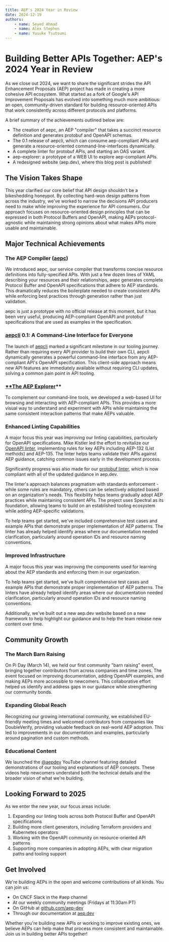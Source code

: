 ```yaml
---
title: AEP's 2024 Year in Review
date: 2024-12-19
authors:
    - name: Seyed Ahmad
    - name: Alex Stephen
    - name: Yusuke Tsutsumi
---
```

# **Building Better APIs Together: AEP's 2024 Year in Review**

As we close out 2024, we want to share the significant strides the API Enhancement Proposals (AEP) project has made in creating a more cohesive API ecosystem. What started as a fork of Google's API Improvement Proposals has evolved into something much more ambitious: an open, community-driven standard for building resource-oriented APIs that work consistently across different protocols and platforms.

A brief summary of the achievements outlined below are:

- The creation of aepc, an AEP "compiler" that takes a succinct resource definition and generates protobuf and OpenAPI schemas.
- The 0.1 release of aepcli, which can consume aep-compliant APIs and generate a resource-oriented command-line-interfaces dynamically.
- A complete linter for protobuf APIs, and starting an OAS variant.
- aep-explorer: a prototype of a WEB UI to explore aep-compliant APIs.
- A redesigned website (aep.dev), where this blog post is published!
## **The Vision Takes Shape**

This year clarified our core belief that API design shouldn't be a bikeshedding honeypot. By collecting hard-won design patterns from across the industry, we've worked to narrow the decisions API producers need to make while improving the experience for API consumers. Our approach focuses on resource-oriented design principles that can be expressed in both Protocol Buffers and OpenAPI, making AEPs protocol-agnostic while maintaining strong opinions about what makes APIs more usable and maintainable.

## **Major Technical Achievements**

### **The AEP Compiler ([aepc](https://github.com/aep-dev/aepc))**

We introduced aepc, our service compiler that transforms concise resource definitions into fully-specified APIs. With just a few dozen lines of YAML describing your resources and their relationships, aepc generates complete Protocol Buffer and OpenAPI specifications that adhere to AEP standards. This dramatically reduces the boilerplate needed to create consistent APIs while enforcing best practices through generation rather than just validation.

aepc is just a prototype with no official release at this moment, but it has been very useful, producing AEP-compliant OpenAPI and protobuf specifications that are used as examples in the specification.

### [**aepcli**](https://github.com/aep-dev/aepcli) **0.1: A Command-Line Interface for Everyone**

The launch of [aepcli](https://github.com/aep-dev/aepcli) marked a significant milestone in our tooling journey. Rather than requiring every API provider to build their own CLI, aepcli dynamically generates a powerful command-line interface from any AEP-compliant API's OpenAPI specification. This client-side approach means new API features are immediately available without requiring CLI updates, solving a common pain point in API tooling.

### [**The AEP **Explorer**](https://github.com/aep-dev/aep-explorer)**

To complement our command-line tools, we developed a web-based UI for browsing and interacting with AEP-compliant APIs. This provides a more visual way to understand and experiment with APIs while maintaining the same consistent interaction patterns that make AEPs valuable.

### **Enhanced Linting Capabilities**

A major focus this year was improving our linting capabilities, particularly for OpenAPI specifications. Mike Kistler led the effort to revitalize our [OpenAPI linter](https://github.com/aep-dev/aep-openapi-linter), implementing rules for key AEPs including AEP-132 (List methods) and AEP-135. The linter helps teams validate their APIs against AEP guidance, catching common issues early in the development process.

Significantly progress was also made for our [protobuf linter](https://github.com/aep-dev/api-linter), which is now compliant with all of the updated guidance in aep.dev.

The linter's approach balances pragmatism with standards enforcement \- while some rules are mandatory, others can be selectively adopted based on an organization's needs. This flexibility helps teams gradually adopt AEP practices while maintaining consistent APIs. The project uses Spectral as its foundation, allowing teams to build on an established tooling ecosystem while adding AEP-specific validations.

To help teams get started, we've included comprehensive test cases and example APIs that demonstrate proper implementation of AEP patterns. The linter has already helped identify areas where our documentation needed clarification, particularly around operation IDs and resource naming conventions.

### **Improved Infrastructure**

A major focus this year was improving the components used for learning about the AEP standards and enforcing them in our organization.

To help teams get started, we've built comprehensive test cases and example APIs that demonstrate proper implementation of AEP patterns. The linters have already helped identify areas where our documentation needed clarification, particularly around operation IDs and resource naming conventions.

Additionally, we've built out a new aep.dev website based on a new framework to help highlight our guidance and to help the team release new content over time. 

## **Community Growth**

### **The March Barn Raising**

On Pi Day (March 14), we held our first community "barn raising" event, bringing together contributors from across companies and time zones. The event focused on improving documentation, adding OpenAPI examples, and making AEPs more accessible to newcomers. This collaborative effort helped us identify and address gaps in our guidance while strengthening our community bonds.

### **Expanding Global Reach**

Recognizing our growing international community, we established EU-friendly meeting times and welcomed contributors from companies like DoubleVerify, providing valuable feedback on real-world AEP adoption. This led to improvements in our documentation and examples, particularly around pagination and custom methods.

### **Educational Content**

We launched the [@aepdev](https://www.youtube.com/@aepdev) YouTube channel featuring detailed demonstrations of our tooling and explanations of AEP concepts. These videos help newcomers understand both the technical details and the broader vision of what we're building.

## **Looking Forward to 2025**

As we enter the new year, our focus areas include:

1. Expanding our linting tools across both Protocol Buffer and OpenAPI specifications  
2. Building more client generators, including Terraform providers and Kubernetes operators  
3. Working with the OpenAPI community on resource-oriented API patterns  
4. Supporting more companies in adopting AEPs, with clear migration paths and tooling support

## **Get Involved**

We're building AEPs in the open and welcome contributions of all kinds. You can join us:

* On CNCF Slack in the \#aep channel  
* At our weekly community meetings (Fridays at 11:30am PT)  
* On GitHub at [github.com/aep-dev](https://github.com/aep-dev)  
* Through our documentation at [aep.dev](https://aep.dev)

Whether you're building new APIs or working to improve existing ones, we believe AEPs can help make that process more consistent and maintainable. Join us in building better APIs together\!